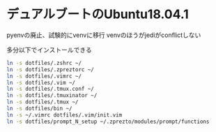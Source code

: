 # デュアルブートのUbuntu18.04.1
pyenvの廃止、試験的にvenvに移行
venvのほうがjediがconflictしない

多分以下でインストールできる
```bash
ln -s dotfiles/.zshrc ~/
ln -s dotfiles/.zpreztorc ~/
ln -s dotfiles/.vimrc ~/
ln -s dotfiles/.vim ~/
ln -s dotfiles/.tmux.conf ~/
ln -s dotfiles/.tmuxinator ~/
ln -s dotfiles/.tmux ~/
ln -s dotfiles/bin ~/
ln -s ~/.vimrc dotfiles/.vim/init.vim
ln -s dotfiles/prompt_N_setup ~/.zprezto/modules/prompt/functions
```
